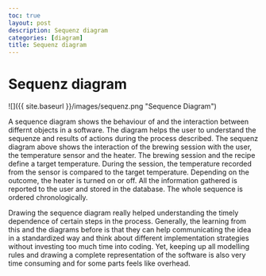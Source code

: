 ```yaml
---
toc: true
layout: post
description: Sequenz diagram
categories: [diagram]
title: Sequenz diagram
---
```

# Sequenz diagram

![]({{ site.baseurl }}/images/sequenz.png "Sequence Diagram")

A sequence diagram shows the behaviour of and the interaction between differnt objects in a software. The diagram helps the user to understand the sequenze and results of actions during the process described. The sequenz diagram above shows the interaction of the brewing session with the user, the temperature sensor and the heater. The brewing session and the recipe define a target temperature. During the session, the temperature recorded from the sensor is compared to the target temperature. Depending on the outcome, the heater is turned on or off. All the information gathered is reported to the user and stored in the database. The whole sequence is ordered chronologically.

Drawing the sequence diagram really helped understanding the timely dependence of certain steps in the process. Generally, the learning from this and the diagrams before is that they can help communicating the idea in a standardized way and think about different implementation strategies without investing too much time into coding. Yet, keeping up all modelling rules and drawing a complete representation of the software is also very time consuming and for some parts feels like overhead. 